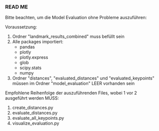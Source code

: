 ### READ ME ###

Bitte beachten, um die Model Evaluation ohne Probleme auszuführen:

Voraussetzung:
1. Ordner "landmark_results_combined" muss befüllt sein
2. Alle packages importiert:
    - pandas
    - plotly
    - plotly.express
    - glob
    - scipy.stats
    - numpy
3. Ordner "distances", "evaluated_distances" und "evaluated_keypoints" müssen im Ordner "model_evaluation" LEER vorhanden sein


Empfohlene Reihenfolge der auszuführenden Files, wobei 1 vor 2 ausgeführt werden MUSS:
1. create_distances.py
2. evaluate_distances.py
3. evaluate_all_keypoints.py
4. visualize_evaluation.py